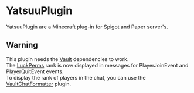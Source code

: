 # YatsuuPlugin
YatsuuPlugin are a Minecraft plug-in for Spigot and Paper server's.

## Warning
This plugin needs the [Vault](https://www.spigotmc.org/resources/vault.34315/) dependencies to work.\
The [LuckPerms](https://luckperms.net/) rank is now displayed in messages for PlayerJoinEvent and PlayerQuitEvent events.\
To display the rank of players in the chat, you can use the [VaultChatFormatter](https://www.spigotmc.org/resources/vaultchatformatter.49016/) plugin.
